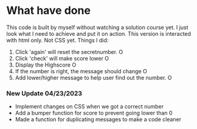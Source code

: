 # What have done
This code is built by myself without watching a solution course yet. I just look what I need to achieve and put it on action.
This version is interacted with html only. Not CSS yet.
Things I did:

1. Click 'again' will reset the secretnumber. O 
2. Click 'check' will make score lower O
3. Display the Highscore O
4. If the number is right, the message should change O
5. Add lower/higher message to help user find out the number. O

### New Update 04/23/2023
+ Implement changes on CSS when we got a correct number
+ Add a bumper function for score to prevent going lower than 0
+ Made a function for duplicating messages to make a code cleaner
